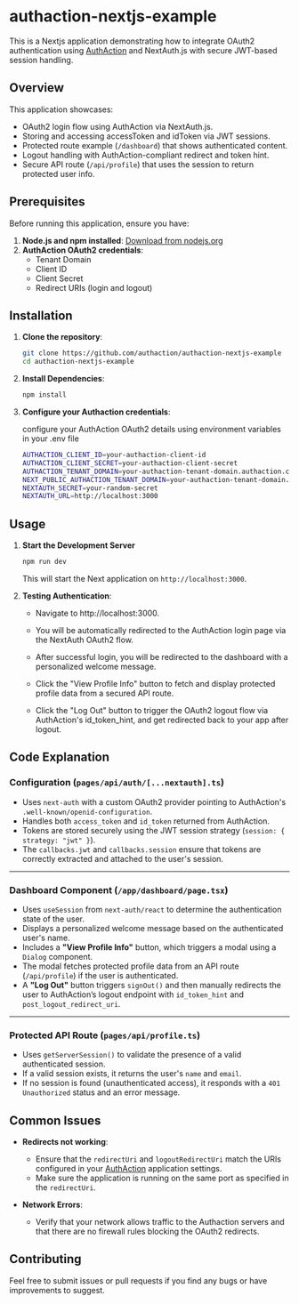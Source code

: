 # authaction-nextjs-example

This is a Nextjs application demonstrating how to integrate OAuth2 authentication using [AuthAction](https:/authaction.com/) and NextAuth.js with secure JWT-based session handling.

## Overview

This application showcases:

- OAuth2 login flow using AuthAction via NextAuth.js.
- Storing and accessing accessToken and idToken via JWT sessions.
- Protected route example (`/dashboard`) that shows authenticated content.
- Logout handling with AuthAction-compliant redirect and token hint.
- Secure API route (`/api/profile`) that uses the session to return protected user info.

## Prerequisites

Before running this application, ensure you have:

1. **Node.js and npm installed**: [Download from nodejs.org](https://nodejs.org/)
2. **AuthAction OAuth2 credentials**:
   - Tenant Domain
   - Client ID
   - Client Secret
   - Redirect URIs (login and logout)

## Installation

1. **Clone the repository**:

   ```bash
   git clone https://github.com/authaction/authaction-nextjs-example
   cd authaction-nextjs-example
   ```

2. **Install Dependencies**:

   ```bash
   npm install
   ```

3. **Configure your Authaction credentials**:

   configure your AuthAction OAuth2 details using environment variables in your .env file

   ```bash
   AUTHACTION_CLIENT_ID=your-authaction-client-id
   AUTHACTION_CLIENT_SECRET=your-authaction-client-secret
   AUTHACTION_TENANT_DOMAIN=your-authaction-tenant-domain.authaction.com
   NEXT_PUBLIC_AUTHACTION_TENANT_DOMAIN=your-authaction-tenant-domain.authaction.com 
   NEXTAUTH_SECRET=your-random-secret
   NEXTAUTH_URL=http://localhost:3000
   ```
## Usage

1. **Start the Development Server**

    ```bash
    npm run dev
    ```

    This will start the Next application on `http://localhost:3000`.

2. **Testing Authentication**:

    - Navigate to http://localhost:3000.

    - You will be automatically redirected to the AuthAction login page via the NextAuth OAuth2 flow.

    - After successful login, you will be redirected to the dashboard with a personalized welcome message.

    - Click the "View Profile Info" button to fetch and display protected profile data from a secured API route.

    - Click the "Log Out" button to trigger the OAuth2 logout flow via AuthAction's id_token_hint, and get redirected back to your app after logout.

## Code Explanation


### Configuration (`pages/api/auth/[...nextauth].ts`)

  - Uses `next-auth` with a custom OAuth2 provider pointing to AuthAction's `.well-known/openid-configuration`.
  - Handles both `access_token` and `id_token` returned from AuthAction.
  - Tokens are stored securely using the JWT session strategy (`session: { strategy: "jwt" }`).
  - The `callbacks.jwt` and `callbacks.session` ensure that tokens are correctly extracted and attached to the user's session.

---

### Dashboard Component (`/app/dashboard/page.tsx`)

- Uses `useSession` from `next-auth/react` to determine the authentication state of the user.
- Displays a personalized welcome message based on the authenticated user's name.
- Includes a **"View Profile Info"** button, which triggers a modal using a `Dialog` component.
- The modal fetches protected profile data from an API route (`/api/profile`) if the user is authenticated.
- A **"Log Out"** button triggers `signOut()` and then manually redirects the user to AuthAction’s logout endpoint with `id_token_hint` and `post_logout_redirect_uri`.

---

### Protected API Route (`pages/api/profile.ts`)

- Uses `getServerSession()` to validate the presence of a valid authenticated session.
- If a valid session exists, it returns the user's `name` and `email`.
- If no session is found (unauthenticated access), it responds with a `401 Unauthorized` status and an error message.

## Common Issues

- **Redirects not working**:

  - Ensure that the `redirectUri` and `logoutRedirectUri` match the URIs configured in your [AuthAction](https://app.authaction.com/) application settings.
  - Make sure the application is running on the same port as specified in the `redirectUri`.

- **Network Errors**:
  - Verify that your network allows traffic to the Authaction servers and that there are no firewall rules blocking the OAuth2 redirects.

## Contributing

Feel free to submit issues or pull requests if you find any bugs or have improvements to suggest.


